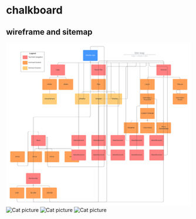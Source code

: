# chalkboard
## wireframe and sitemap
<img src="Site map.pdf" alt="Italian Trulli">
<img src="https://resources.zybooks.com/WebProgramming/mediumCatv1.jpg" alt="Cat picture">
<img src="https://resources.zybooks.com/WebProgramming/mediumCatv1.jpg" alt="Cat picture"> 
<img src="https://resources.zybooks.com/WebProgramming/mediumCatv1.jpg" alt="Cat picture"> 
